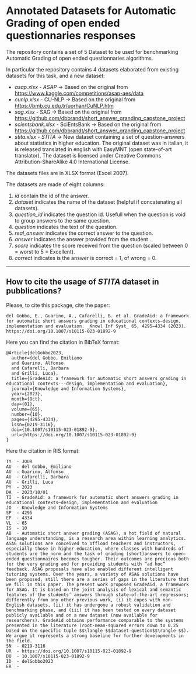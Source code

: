 # Annotated Datasets for Automatic Grading of open ended questionnaries responses
The repository contains a set of 5 Dataset to be used for benchmarking Automatic Grading of open ended questionnaries algorithms.

In particular the repository contains 4 datasets elaborated from existing datasets for this task, and a new dataset:

- _asap.xlsx_ - *ASAP* -> Based on the original from  https://www.kaggle.com/competitions/asap-aes/data
- _cunlp.xlsx_ - CU-NLP -> Based on the original from  https://bmb.cu.edu.tr/uorhan/CuNLP.htm
- _sag.xlsx_ - SAG -> Based on the original from  https://github.com/dbbrandt/short_answer_granding_capstone_project
- _scientsbank.xlsx_ - SciEntsBank -> Based on the original from https://github.com/dbbrandt/short_answer_granding_capstone_project
- _stita.xlsx_ - *STITA* -> New dataset containing a set of question-answers about statistics in higher education. The original dataset was in italian, it is released translated in english with EasyMNT (open state-of-art translator). The dataset is licensed under Creative Commons Attribution-ShareAlike 4.0 International License.


The datasets files are in XLSX format (Excel 2007).

The datasets are made of eight columns:

1. *id* contain the id of the answer.
2. *dataset* indicates the name of the dataset (helpful if concatenating all datasets).
3. *question_id* indicates the question id. Usefull when the question is void to group answers to the same question.
4. *question* indicates the text of the question.
5. *real_answer* indicates the correct answer to the question.
6. *answer* indicates the answer provided from the student .
7. *score* indicates the score received from the question (scaled between 0 = worst to 5 = Excellent).
8. *correct* indicates is the answer is correct = 1, of wrong = 0.

--------

## How to cite the usage of *STITA* dataset in pubblications?

Please, to cite this package, cite the paper:
```
del Gobbo, E., Guarino, A., Cafarelli, B. et al. GradeAid: a framework for automatic short answers grading in educational contexts—design, implementation and evaluation. _Knowl Inf Syst_ 65, 4295–4334 (2023). https://doi.org/10.1007/s10115-023-01892-9
```

Here you can find the citation in BibTeX format:
```
﻿@Article{delGobbo2023,
  author={del Gobbo, Emiliano
  and Guarino, Alfonso
  and Cafarelli, Barbara
  and Grilli, Luca},
  title={GradeAid: a framework for automatic short answers grading in educational contexts---design, implementation and evaluation},
  journal={Knowledge and Information Systems},
  year={2023},
  month={Oct},
  day={01},
  volume={65},
  number={10},
  pages={4295-4334},
  issn={0219-3116},
  doi={10.1007/s10115-023-01892-9},
  url={https://doi.org/10.1007/s10115-023-01892-9}
}
```

Here the citation in RIS format:
```
TY  - JOUR
AU  - del Gobbo, Emiliano
AU  - Guarino, Alfonso
AU  - Cafarelli, Barbara
AU  - Grilli, Luca
PY  - 2023
DA  - 2023/10/01
TI  - GradeAid: a framework for automatic short answers grading in educational contexts—design, implementation and evaluation
JO  - Knowledge and Information Systems
SP  - 4295
EP  - 4334
VL  - 65
IS  - 10
AB  - Automatic short answer grading (ASAG), a hot field of natural language understanding, is a research area within learning analytics. ASAG solutions are conceived to offload teachers and instructors, especially those in higher education, where classes with hundreds of students are the norm and the task of grading (short)answers to open-ended questionnaires becomes tougher. Their outcomes are precious both for the very grading and for providing students with “ad hoc” feedback. ASAG proposals have also enabled different intelligent tutoring systems. Over the years, a variety of ASAG solutions have been proposed, still there are a series of gaps in the literature that we fill in this paper. The present work proposes GradeAid, a framework for ASAG. It is based on the joint analysis of lexical and semantic features of the students’ answers through state-of-the-art regressors; differently from any other previous work, (i) it copes with non-English datasets, (ii) it has undergone a robust validation and benchmarking phase, and (iii) it has been tested on every dataset publicly available and on a new dataset (now available for researchers). GradeAid obtains performance comparable to the systems presented in the literature (root-mean-squared errors down to 0.25 based on the specific tuple $$\langle $$dataset-question$$\rangle $$). We argue it represents a strong baseline for further developments in the field.
SN  - 0219-3116
UR  - https://doi.org/10.1007/s10115-023-01892-9
DO  - 10.1007/s10115-023-01892-9
ID  - delGobbo2023
ER  - 
```
